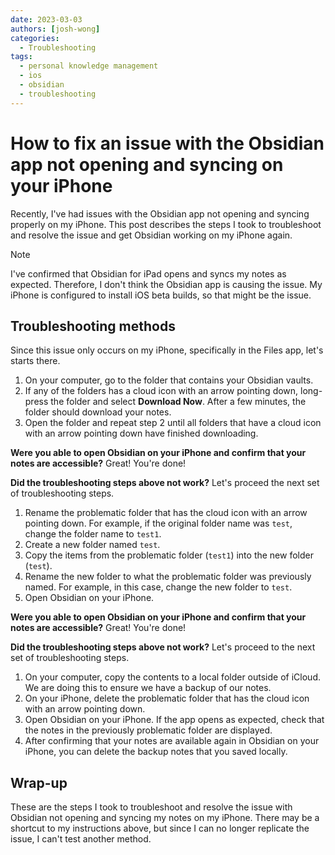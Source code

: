 ```yaml
---
date: 2023-03-03
authors: [josh-wong]
categories:
  - Troubleshooting
tags:
  - personal knowledge management
  - ios
  - obsidian
  - troubleshooting
---
```


# How to fix an issue with the Obsidian app not opening and syncing on your iPhone

Recently, I've had issues with the Obsidian app not opening and syncing properly on my iPhone. This post describes the steps I took to troubleshoot and resolve the issue and get Obsidian working on my iPhone again.

<!-- more -->

> [!NOTE]
>
> I've confirmed that Obsidian for iPad opens and syncs my notes as expected. Therefore, I don't think the Obsidian app is causing the issue. My iPhone is configured to install iOS beta builds, so that might be the issue.

## Troubleshooting methods

Since this issue only occurs on my iPhone, specifically in the Files app, let's starts there.

1. On your computer, go to the folder that contains your Obsidian vaults.
2. If any of the folders has a cloud icon with an arrow pointing down, long-press the folder and select **Download Now**. After a few minutes, the folder should download your notes.
3. Open the folder and repeat step 2 until all folders that have a cloud icon with an arrow pointing down have finished downloading.

**Were you able to open Obsidian on your iPhone and confirm that your notes are accessible?** Great! You're done!

**Did the troubleshooting steps above not work?** Let's proceed the next set of troubleshooting steps.

1. Rename the problematic folder that has the cloud icon with an arrow pointing down. For example, if the original folder name was `test`, change the folder name to `test1`.
2. Create a new folder named `test`.
3. Copy the items from the problematic folder (`test1`) into the new folder (`test`).
4. Rename the new folder to what the problematic folder was previously named. For example, in this case, change the new folder to `test`.
5. Open Obsidian on your iPhone.

**Were you able to open Obsidian on your iPhone and confirm that your notes are accessible?** Great! You're done!

**Did the troubleshooting steps above not work?** Let's proceed to the next set of troubleshooting steps.

1. On your computer, copy the contents to a local folder outside of iCloud. We are doing this to ensure we have a backup of our notes.
2. On your iPhone, delete the problematic folder that has the cloud icon with an arrow pointing down.
3. Open Obsidian on your iPhone. If the app opens as expected, check that the notes in the previously problematic folder are displayed.
4. After confirming that your notes are available again in Obsidian on your iPhone, you can delete the backup notes that you saved locally.

## Wrap-up

These are the steps I took to troubleshoot and resolve the issue with Obsidian not opening and syncing my notes on my iPhone. There may be a shortcut to my instructions above, but since I can no longer replicate the issue, I can't test another method.
